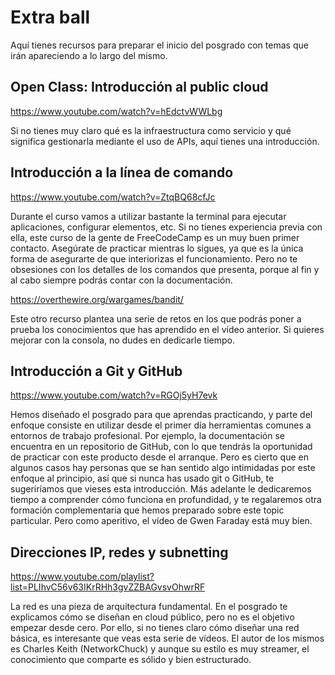 # Extra ball

Aquí tienes recursos para preparar el inicio del posgrado con temas que irán apareciendo a lo largo del mismo.

## Open Class: Introducción al public cloud
https://www.youtube.com/watch?v=hEdctvWWLbg

Si no tienes muy claro qué es la infraestructura como servicio y qué significa gestionarla mediante el uso de APIs, aquí tienes una introducción.

## Introducción a la línea de comando
https://www.youtube.com/watch?v=ZtqBQ68cfJc

Durante el curso vamos a utilizar bastante la terminal para ejecutar aplicaciones, configurar elementos, etc. Si no tienes experiencia previa con ella, este curso de la gente de FreeCodeCamp es un muy buen primer contacto. Asegúrate de practicar mientras lo sigues, ya que es la única forma de asegurarte de que interiorizas el funcionamiento. Pero no te obsesiones con los detalles de los comandos que presenta, porque al fin y al cabo siempre podrás contar con la documentación.

https://overthewire.org/wargames/bandit/

Este otro recurso plantea una serie de retos en los que podrás poner a prueba los conocimientos que has aprendido en el vídeo anterior. Si quieres mejorar con la consola, no dudes en dedicarle tiempo.

## Introducción a Git y GitHub
https://www.youtube.com/watch?v=RGOj5yH7evk

Hemos diseñado el posgrado para que aprendas practicando, y parte del enfoque consiste en utilizar desde el primer día herramientas comunes a entornos de trabajo profesional. Por ejemplo, la documentación se encuentra en un repositorio de GitHub, con lo que tendrás la oportunidad de practicar con este producto desde el arranque. Pero es cierto que en algunos casos hay personas que se han sentido algo intimidadas por este enfoque al principio, así que si nunca has usado git o GitHub, te sugeriríamos que vieses esta introducción. Más adelante le dedicaremos tiempo a comprender cómo funciona en profundidad, y te regalaremos otra formación complementaria que hemos preparado sobre este topic particular. Pero como aperitivo, el vídeo de Gwen Faraday está muy bien.

## Direcciones IP, redes y subnetting
https://www.youtube.com/playlist?list=PLIhvC56v63IKrRHh3gvZZBAGvsvOhwrRF

La red es una pieza de arquitectura fundamental. En el posgrado te explicamos cómo se diseñan en cloud público, pero no es el objetivo empezar desde cero. Por ello, si no tienes claro cómo diseñar una red básica, es interesante que veas esta serie de vídeos. El autor de los mismos es Charles Keith (NetworkChuck) y aunque su estilo es muy streamer, el conocimiento que comparte es sólido y bien estructurado.
